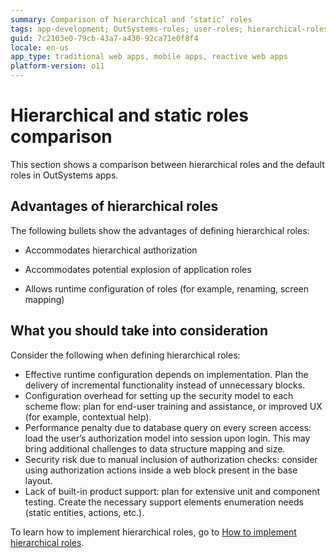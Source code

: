 ```yaml
---
summary: Comparison of hierarchical and ‘static’ roles
tags: app-development; OutSystems-roles; user-roles; hierarchical-roles; 
guid: 7c2103e0-79cb-43a7-a430-92ca71e0f8f4
locale: en-us
app_type: traditional web apps, mobile apps, reactive web apps
platform-version: o11
---
```


# Hierarchical and static roles comparison

This section shows a comparison between hierarchical roles and the default roles in OutSystems apps.

## Advantages of hierarchical roles

The following bullets show the advantages of defining hierarchical roles:

* Accommodates hierarchical authorization 

* Accommodates potential explosion of application roles

* Allows runtime configuration of roles (for example, renaming, screen mapping)

## What you should take into consideration

Consider the following when defining hierarchical roles:

* Effective runtime configuration depends on implementation. Plan the delivery of incremental functionality instead of unnecessary blocks.
* Configuration overhead for setting up the security model to each scheme flow: plan for end-user training and assistance, or improved UX (for example, contextual help).
* Performance penalty due to database query on every screen access: load the user’s authorization model into session upon login. This may bring additional challenges to data structure mapping and size.
* Security risk due to manual inclusion of authorization checks: consider using authorization actions inside a web block present in the base layout.
* Lack of built-in product support: plan for extensive unit and component testing. Create the necessary support elements enumeration needs (static entities, actions, etc.).


To learn how to implement hierarchical roles, go to [How to implement hierarchical roles](hands-on.md).